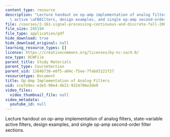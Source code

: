 ```yaml
---
content_type: resource
description: "Lecture handout on op-amp implementation of analog filters, state-variable\
  \ active \uFB01lters, design examples, and single op-amp second-order filter sections."
file: /courses/2-161-signal-processing-continuous-and-discrete-fall-2008/cce7e9ece3e590e44b219324706e3de9_lpopamp.pdf
file_size: 245194
file_type: application/pdf
hide_download: true
hide_download_original: null
learning_resource_types: []
license: https://creativecommons.org/licenses/by-nc-sa/4.0/
ocw_type: OCWFile
parent_title: Study Materials
parent_type: CourseSection
parent_uid: 1384b738-e0f5-a04c-f5ee-7fabd3121f27
resourcetype: Document
title: Op-Amp Implementation of Analog Filters
uid: cce7e9ec-e3e5-90e4-4b21-9324706e3de9
video_files:
  video_thumbnail_file: null
video_metadata:
  youtube_id: null
---
```

Lecture handout on op-amp implementation of analog filters, state-variable active ﬁlters, design examples, and single op-amp second-order filter sections.